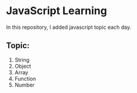 # JavaScript Learning
In this repository, I added javascript topic each day.

## Topic:
1. String
2. Object
3. Array
4. Function
5. Number
